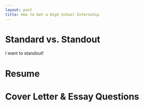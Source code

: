 ```yaml
---
layout: post
title: How to Get a High School Internship
---
```


# Standard vs. Standout
I want to standout!
# Resume
# Cover Letter & Essay Questions
